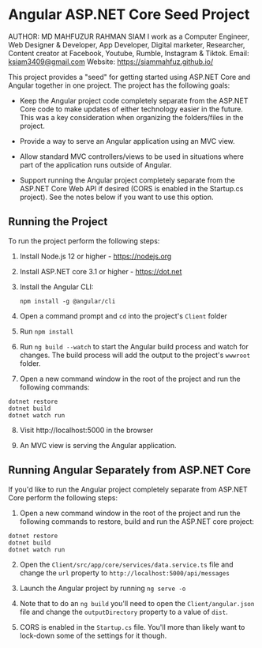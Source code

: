 # Angular ASP.NET Core Seed Project

AUTHOR: MD MAHFUZUR RAHMAN SIAM I work as a Computer Engineer, Web Designer & Developer, App Developer, Digital marketer, Researcher, Content creator at Facebook, Youtube, Rumble, Instagram & Tiktok. Email: ksiam3409@gmail.com Website: https://siammahfuz.github.io/ 

This project provides a "seed" for getting started using 
ASP.NET Core and Angular together in one project. The project
has the following goals:

* Keep the Angular project code completely separate from the ASP.NET Core code to make updates of either technology easier in the future. This was a key consideration when organizing the folders/files in the project.

* Provide a way to serve an Angular application using an MVC view.

* Allow standard MVC controllers/views to be used in situations where part of the application runs outside of Angular.

* Support running the Angular project completely separate from the ASP.NET Core Web API if desired (CORS is enabled in the Startup.cs project). See the notes below if you want to use this option.

## Running the Project

To run the project perform the following steps:

1. Install Node.js 12 or higher - https://nodejs.org

2. Install ASP.NET core 3.1 or higher - https://dot.net

3. Install the Angular CLI:

    `npm install -g @angular/cli`

4. Open a command prompt and `cd` into the project's `Client` folder

5. Run `npm install`

6. Run `ng build --watch` to start the Angular build process and watch for changes. The build process will add the output to the project's `wwwroot` folder.

7. Open a new command window in the root of the project and run the following commands:

```
dotnet restore
dotnet build
dotnet watch run
```

8. Visit http://localhost:5000 in the browser

9. An MVC view is serving the Angular application.


## Running Angular Separately from ASP.NET Core

If you'd like to run the Angular project completely separate from ASP.NET Core perform the following steps:

1. Open a new command window in the root of the project and run the following commands to restore, build and run the ASP.NET core project:

```
dotnet restore
dotnet build
dotnet watch run
``` 

2. Open the `Client/src/app/core/services/data.service.ts` file and change the `url` property to `http://localhost:5000/api/messages`

3. Launch the Angular project by running `ng serve -o`

4. Note that to do an `ng build` you'll need to open the `Client/angular.json` file and change the `outputDirectory` property to a value of `dist`.

5. CORS is enabled in the `Startup.cs` file. You'll more than likely want to lock-down some of the settings for it though.


